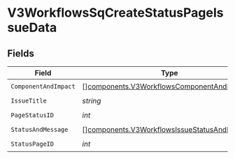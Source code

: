 # V3WorkflowsSqCreateStatusPageIssueData


## Fields

| Field                                                                                                        | Type                                                                                                         | Required                                                                                                     | Description                                                                                                  |
| ------------------------------------------------------------------------------------------------------------ | ------------------------------------------------------------------------------------------------------------ | ------------------------------------------------------------------------------------------------------------ | ------------------------------------------------------------------------------------------------------------ |
| `ComponentAndImpact`                                                                                         | [][components.V3WorkflowsComponentAndImpact](../../models/components/v3workflowscomponentandimpact.md)       | :heavy_check_mark:                                                                                           | N/A                                                                                                          |
| `IssueTitle`                                                                                                 | *string*                                                                                                     | :heavy_check_mark:                                                                                           | N/A                                                                                                          |
| `PageStatusID`                                                                                               | *int*                                                                                                        | :heavy_check_mark:                                                                                           | N/A                                                                                                          |
| `StatusAndMessage`                                                                                           | [][components.V3WorkflowsIssueStatusAndMessage](../../models/components/v3workflowsissuestatusandmessage.md) | :heavy_check_mark:                                                                                           | N/A                                                                                                          |
| `StatusPageID`                                                                                               | *int*                                                                                                        | :heavy_check_mark:                                                                                           | N/A                                                                                                          |